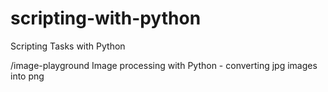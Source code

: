 # scripting-with-python
Scripting Tasks with Python

/image-playground
Image processing with Python - converting jpg images into png
